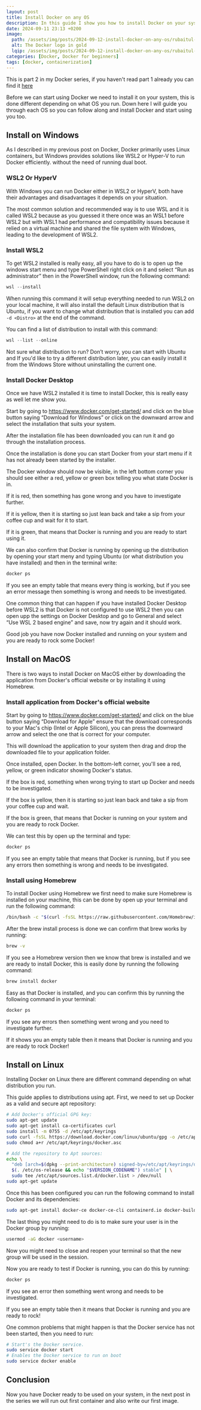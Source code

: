 ```yaml
---
layout: post
title: Install Docker on any OS
description: In this guide I show you how to install Docker on your system, no matter what OS you run.
date: 2024-09-11 23:13 +0200
image:
  path: /assets/img/posts/2024-09-12-install-docker-on-any-os/rubaitul-azad-HSACbYjZsqQ-unsplash.webp
  alt: The Docker logo in gold
  lqip: /assets/img/posts/2024-09-12-install-docker-on-any-os/rubaitul-azad-HSACbYjZsqQ-unsplash_lqip.webp
categories: [Docker, Docker for beginners]
tags: [docker, containerization]
---
```

This is part 2 in my Docker series, if you haven't read part 1 already you can find it [here](https://www.digidaniel.dev/posts/don-t-know-docker-let-s-fix-that/)

Before we can start using Docker we need to install it on your system, this is done different depending on what OS you run. Down here I will guide you through each OS so you can follow along and install Docker and start using you too.

## Install on Windows

As I described in my previous post on Docker, Docker primarily uses Linux containers, but Windows provides solutions like WSL2 or Hyper-V to run Docker efficiently. without the need of running dual boot.

### WSL2 Or HyperV

With Windows you can run Docker either in WSL2 or HyperV, both have their advantages and disadvantages it depends on your situation.

The most common solution and recommended way is to use WSL and it is called WSL2 because as you guessed it there once was an WSL1 before WSL2 but with WSL1 had performance and compatibility issues because it relied on a virtual machine and shared the file system with Windows, leading to the development of WSL2.

### Install WSL2

To get WSL2 installed is really easy, all you have to do is to open up the windows start menu and type PowerShell right click on it and select “Run as administrator” then in the PowerShell window, run the following command:

```powershell
wsl --install
```

When running this command it will setup everything needed to run WSL2 on your local machine, it will also install the default Linux distribution that is Ubuntu, if you want to change what distribution that is installed you can add `-d <Distro>` at the end of the command.

You can find a list of distribution to install with this command:

```powershell
wsl --list --online
```

Not sure what distribution to run? Don’t worry, you can start with Ubuntu and If you'd like to try a different distribution later, you can easily install it from the Windows Store without uninstalling the current one.

### Install Docker Desktop

Once we have WSL2 installed it is time to install Docker, this is really easy as well let me show you.

Start by going to https://www.docker.com/get-started/ and click on the blue button saying “Download for Windows” or click on the downward arrow and select the installation that suits your system.

After the installation file has been downloaded you can run it and go through the installation process.

Once the installation is done you can start Docker from your start menu if it has not already been started by the installer.

The Docker window should now be visible, in the left bottom corner you should see either a red, yellow or green box telling you what state Docker is in.

If it is red, then something has gone wrong and you have to investigate further.

If it is yellow, then it is starting so just lean back and take a sip from your coffee cup and wait for it to start.

If it is green, that means that Docker is running and you are ready to start using it.

We can also confirm that Docker is running by opening up the distribution by opening your start meny and typing Ubuntu (or what distribution you have installed) and then in the terminal write:

```bash
docker ps
```

If you see an empty table that means every thing is working, but if you see an error message then something is wrong and needs to be investigated.

One common thing that can happen if you have installed Docker Desktop before WSL2 is that Docker is not configured to use WSL2 then you can open upp the settings on Docker Desktop and go to General and select “Use WSL 2 based engine” and save, now try again and it should work.

Good job you have now Docker installed and running on your system and you are ready to rock some Docker!

## Install on MacOS

There is two ways to install Docker on MacOS either by downloading the application from Docker's official website or by installing it using Homebrew.

### Install application from Docker's official website

Start by going to https://www.docker.com/get-started/ and click on the blue button saying “Download for Apple” ensure that the download corresponds to your Mac's chip (Intel or Apple Silicon), you can press the downward arrow and select the one that is correct for your computer.

This will download the application to your system then drag and drop the downloaded file to your application folder.

Once installed, open Docker. In the bottom-left corner, you'll see a red, yellow, or green indicator showing Docker's status.

If the box is red, something when wrong trying to start up Docker and needs to be investigated.

If the box is yellow, then it is starting so just lean back and take a sip from your coffee cup and wait.

If the box is green, that means that Docker is running on your system and you are ready to rock Docker.

We can test this by open up the terminal and type:

```bash
docker ps
```

If you see an empty table that means that Docker is running, but if you see any errors then something is wrong and needs to be investigated.

### Install using Homebrew

To install Docker using Homebrew we first need to make sure Homebrew is installed on your machine, this can be done by open up your terminal and run the following command:

```bash
/bin/bash -c "$(curl -fsSL https://raw.githubusercontent.com/Homebrew/install/HEAD/install.sh)"
```

After the brew install process is done we can confirm that brew works by running:

```bash
brew -v
```

If you see a Homebrew version then we know that brew is installed and we are ready to install Docker, this is easily done by running the following command:

```bash
brew install docker
```

Easy as that Docker is installed, and you can confirm this by running the following command in your terminal:

```bash
docker ps
```

If you see any errors then something went wrong and you need to investigate further.

If it shows you an empty table then it means that Docker is running and you are ready to rock Docker!

## Install on Linux

Installing Docker on Linux there are different command depending on what distribution you run.

This guide applies to distributions using apt. First, we need to set up Docker as a valid and secure apt repository:

```bash
# Add Docker's official GPG key:
sudo apt-get update
sudo apt-get install ca-certificates curl
sudo install -m 0755 -d /etc/apt/keyrings
sudo curl -fsSL https://download.docker.com/linux/ubuntu/gpg -o /etc/apt/keyrings/docker.asc
sudo chmod a+r /etc/apt/keyrings/docker.asc

# Add the repository to Apt sources:
echo \
  "deb [arch=$(dpkg --print-architecture) signed-by=/etc/apt/keyrings/docker.asc] https://download.docker.com/linux/ubuntu \
  $(. /etc/os-release && echo "$VERSION_CODENAME") stable" | \
  sudo tee /etc/apt/sources.list.d/docker.list > /dev/null
sudo apt-get update
```

Once this has been configured you can run the following command to install Docker and its dependencies:

```bash
sudo apt-get install docker-ce docker-ce-cli containerd.io docker-buildx-plugin docker-compose-plugin
```

The last thing you might need to do is to make sure your user is in the Docker group by running:

```bash
usermod -aG docker <username>
```

Now you might need to close and reopen your terminal so that the new group will be used in the session.

Now you are ready to test if Docker is running, you can do this by running:

```bash
docker ps
```

If you see an error then something went wrong and needs to be investigated.

If you see an empty table then it means that Docker is running and you are ready to rock!

One common problems that might happen is that the Docker service has not been started, then you need to run:

```bash
# Start's the Docker service.
sudo service docker start
# Enables the Docker service to run on boot
sudo service docker enable 
```

## Conclusion

Now you have Docker ready to be used on your system, in the next post in the series we will run out first container and also write our first image.
